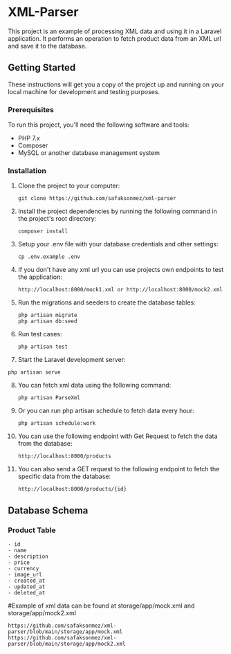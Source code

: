 # XML-Parser

This project is an example of processing XML data and using it in a Laravel application. It performs an operation to fetch product data from an XML url and save it to the database.

## Getting Started

These instructions will get you a copy of the project up and running on your local machine for development and testing purposes.

### Prerequisites

To run this project, you'll need the following software and tools:

-   PHP 7.x
-   Composer
-   MySQL or another database management system

### Installation

1. Clone the project to your computer:
    ```
    git clone https://github.com/safaksonmez/xml-parser
    ```
2. Install the project dependencies by running the following command in the project's root directory:
    ```
    composer install
    ```
3. Setup your .env file with your database credentials and other settings:
    ```
    cp .env.example .env
    ```
4. If you don't have any xml url you can use projects own endpoints to test the application:
    ```
    http://localhost:8000/mock1.xml or http://localhost:8000/mock2.xml
    ```
5. Run the migrations and seeders to create the database tables:
    ```
    php artisan migrate
    php artisan db:seed
    ```
6. Run test cases:
    ```
    php artisan test
    ```
7. Start the Laravel development server:

```
php artisan serve
```

8. You can fetch xml data using the following command:
    ```
    php artisan ParseXml
    ```
9. Or you can run php artisan schedule to fetch data every hour:
    ```
    php artisan schedule:work
    ```
10. You can use the following endpoint with Get Request to fetch the data from the database:
    ```
    http://localhost:8000/products
    ```
11. You can also send a GET request to the following endpoint to fetch the specific data from the database:
    ```
    http://localhost:8000/products/{id}
    ```

## Database Schema

### Product Table

    - id
    - name
    - description
    - price
    - currency
    - image_url
    - created_at
    - updated_at
    - deleted_at

#Example of xml data can be found at storage/app/mock.xml and storage/app/mock2.xml

```
https://github.com/safaksonmez/xml-parser/blob/main/storage/app/mock.xml
https://github.com/safaksonmez/xml-parser/blob/main/storage/app/mock2.xml
```
